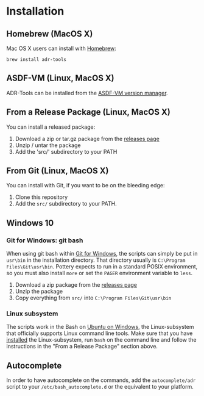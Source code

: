 Installation
============



Homebrew (MacOS X)
------------------

Mac OS X users can install with [Homebrew](https://brew.sh):

    brew install adr-tools

ASDF-VM (Linux, MacOS X)
------------------------

ADR-Tools can be installed from the [ASDF-VM version manager](https://github.com/asdf-vm/asdf).

From a Release Package (Linux, MacOS X)
---------------------------------------

You can install a released package:

1. Download a zip or tar.gz package from the [releases page](https://github.com/npryce/adr-tools/releases)
2. Unzip / untar the package
3. Add the 'src/' subdirectory to your PATH


From Git (Linux, MacOS X)
-------------------------

You can install with Git, if you want to be on the bleeding edge:

1. Clone this repository
2. Add the `src/` subdirectory to your PATH.


Windows 10
----------

### Git for Windows: git bash

When using git bash within [Git for Windows](https://git-for-windows.github.io/), the scripts can simply be put in `usr\bin` in the installation directory.  That directory usually is `C:\Program Files\Git\usr\bin`.  Pottery expects to run in a standard POSIX environment, so you must also install `more` or set the `PAGER` environment variable to `less`.

1. Download a zip package from the [releases page](https://github.com/npryce/adr-tools/releases)
2. Unzip the package
3. Copy everything from `src/` into `C:\Program Files\Git\usr\bin`

### Linux subsystem

The scripts work in the Bash on [Ubuntu on Windows](https://www.microsoft.com/store/p/ubuntu/9nblggh4msv6), the Linux-subsystem that officially supports Linux command line tools.
Make sure that you have [installed](https://msdn.microsoft.com/en-us/commandline/wsl/install_guide) the Linux-subsystem, run `bash` on the command line and follow the instructions in the "From a Release Package" section above.

Autocomplete
----------
In order to have autocomplete on the commands, add the `autocomplete/adr` script to your `/etc/bash_autocomplete.d` or the equivalent to your platform.
